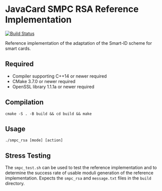 # JavaCard SMPC RSA Reference Implementation

[![Build Status](https://travis-ci.org/lzaoral/collaborative-rsa-demo.svg?branch=master)](https://travis-ci.org/lzaoral/collaborative-rsa-demo)

Reference implementation of the adaptation of the Smart-ID scheme for smart
cards.

## Required

* Compiler supporting C++14 or newer required
* CMake 3.7.0 or newer required
* OpenSSL library 1.1.1a or newer required

## Compilation

```shell
cmake -S . -B build && cd build && make
```

## Usage

```shell
./smpc_rsa [mode] [action]
```

## Stress Testing

The `smpc_test.sh` can be used to test the reference implementation and to
determine the success rate of usable moduli generation of the reference
implementation. Expects the `smpc_rsa` and `message.txt` files in the `build`
directory.
